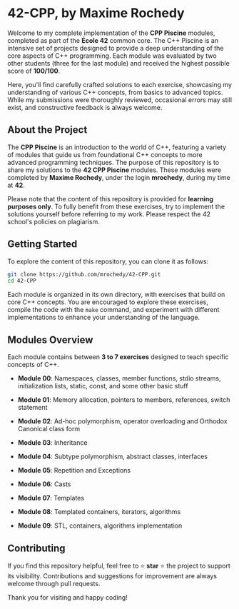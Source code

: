 # 42-CPP, by Maxime Rochedy

Welcome to my complete implementation of the **CPP Piscine** modules, completed as part of the **École 42** common core. The C++ Piscine is an intensive set of projects designed to provide a deep understanding of the core aspects of C++ programming. Each module was evaluated by two other students (three for the last module) and received the highest possible score of **100/100**.

Here, you'll find carefully crafted solutions to each exercise, showcasing my understanding of various C++ concepts, from basics to advanced topics. While my submissions were thoroughly reviewed, occasional errors may still exist, and constructive feedback is always welcome.

## About the Project

The **CPP Piscine** is an introduction to the world of C++, featuring a variety of modules that guide us from foundational C++ concepts to more advanced programming techniques. The purpose of this repository is to share my solutions to the **42 CPP Piscine** modules. These modules were completed by **Maxime Rochedy**, under the login **mrochedy**, during my time at **42**.

Please note that the content of this repository is provided for **learning purposes only**. To fully benefit from these exercises, try to implement the solutions yourself before referring to my work. Please respect the 42 school's policies on plagiarism.

## Getting Started

To explore the content of this repository, you can clone it as follows:

```bash
git clone https://github.com/mrochedy/42-CPP.git
cd 42-CPP
```

Each module is organized in its own directory, with exercises that build on core C++ concepts. You are encouraged to explore these exercises, compile the code with the `make` command, and experiment with different implementations to enhance your understanding of the language.

## Modules Overview

Each module contains between **3 to 7 exercises** designed to teach specific concepts of C++.

- **Module 00**:
  Namespaces, classes, member functions, stdio streams, initialization lists, static, const, and some other basic stuff

- **Module 01**:
  Memory allocation, pointers to members, references, switch statement

- **Module 02**:
  Ad-hoc polymorphism, operator overloading and Orthodox Canonical class form

- **Module 03**:
  Inheritance

- **Module 04**:
  Subtype polymorphism, abstract classes, interfaces

- **Module 05**:
  Repetition and Exceptions

- **Module 06**:
  Casts

- **Module 07**:
  Templates

- **Module 08**:
  Templated containers, iterators, algorithms

- **Module 09**:
  STL, containers, algorithms implementation

## Contributing

If you find this repository helpful, feel free to ⭐️ **star** ⭐️ the project to support its visibility. Contributions and suggestions for improvement are always welcome through pull requests.

Thank you for visiting and happy coding!
